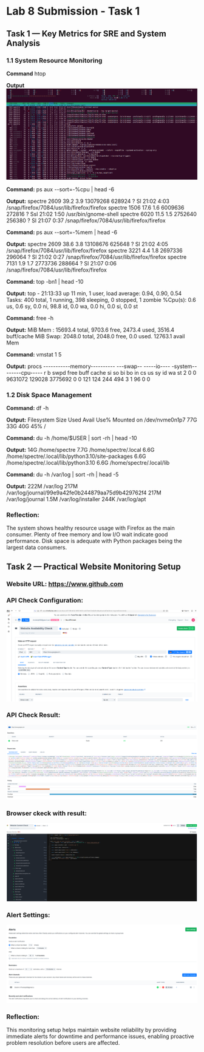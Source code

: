 # Lab 8 Submission - Task 1

## Task 1 — Key Metrics for SRE and System Analysis

### 1.1 System Resource Monitoring

**Command** htop

**Output**
![htop system monitoring screenshot](htop.png)

**Command:** ps aux --sort=-%cpu | head -6

**Output:**
spectre     2609 39.2  3.9 13079268 628924 ?     Sl   21:02   4:03 /snap/firefox/7084/usr/lib/firefox/firefox
spectre     1506 17.6  1.6 6009636 272816 ?      Ssl  21:02   1:50 /usr/bin/gnome-shell
spectre     6020 11.5  1.5 2752640 256380 ?      Sl   21:07   0:37 /snap/firefox/7084/usr/lib/firefox/firefox

**Command:** ps aux --sort=-%mem | head -6

**Output:**
spectre     2609 38.6  3.8 13108676 625648 ?     Sl   21:02   4:05 /snap/firefox/7084/usr/lib/firefox/firefox
spectre     3221  4.4  1.8 2697336 296064 ?      Sl   21:02   0:27 /snap/firefox/7084/usr/lib/firefox/firefox
spectre     7131  1.9  1.7 2773736 288664 ?      Sl   21:07   0:06 /snap/firefox/7084/usr/lib/firefox/firefox

**Command:** top -bn1 | head -10

**Output:**
top - 21:13:33 up 11 min,  1 user,  load average: 0.94, 0.90, 0.54
Tasks: 400 total,   1 running, 398 sleeping,   0 stopped,   1 zombie
%Cpu(s):  0.6 us,  0.6 sy,  0.0 ni, 98.8 id,  0.0 wa,  0.0 hi,  0.0 si,  0.0 st

**Command:** free -h

**Output:**
MiB Mem :  15693.4 total,   9703.6 free,   2473.4 used,   3516.4 buff/cache
MiB Swap:   2048.0 total,   2048.0 free,      0.0 used.  12763.1 avail Mem

**Command:** vmstat 1 5

**Output:**
procs -----------memory---------- ---swap-- -----io---- -system-- ------cpu-----
 r  b   swpd   free   buff  cache   si   so    bi    bo   in   cs us sy id wa st
 2  0      0 9631072 129028 3775692    0    0   121   124  244  494  3  1 96  0  0

### 1.2 Disk Space Management

**Command:** df -h

**Output:**
Filesystem      Size  Used Avail Use% Mounted on
/dev/nvme0n1p7   77G   33G   40G  45% /

**Command:** du -h /home/$USER | sort -rh | head -10

**Output:**
14G	/home/spectre
7.7G	/home/spectre/.local
6.6G	/home/spectre/.local/lib/python3.10/site-packages
6.6G	/home/spectre/.local/lib/python3.10
6.6G	/home/spectre/.local/lib

**Command:** du -h /var/log | sort -rh | head -5

**Output:**
222M	/var/log
217M	/var/log/journal/99e9a42fe0b244879aa75d9b429762f4
217M	/var/log/journal
1.5M	/var/log/installer
244K	/var/log/apt

### Reflection:
The system shows healthy resource usage with Firefox as the main consumer. Plenty of free memory and low I/O wait indicate good performance. Disk space is adequate with Python packages being the largest data consumers.

## Task 2 — Practical Website Monitoring Setup

### Website URL: https://www.github.com

### API Check Configuration:
![API Check Configuration](1.png)

### API Check Result: 
![API Check Result](2.png)

### Browser ckeck with result:
![Browser ckeck with result](3.png)

### Alert Settings:
![Alert Rules](4.png)

### Reflection:
This monitoring setup helps maintain website reliability by providing immediate alerts for downtime and performance issues, enabling proactive problem resolution before users are affected.
